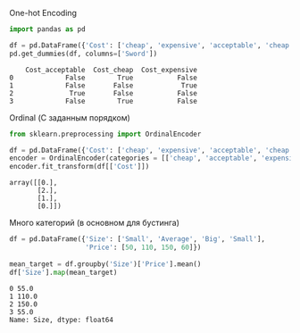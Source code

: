 One-hot Encoding

``` python
import pandas as pd

df = pd.DataFrame({'Cost': ['cheap', 'expensive', 'acceptable', 'cheap']})
pd.get_dummies(df, columns=['Sword'])
```

```
    Cost_acceptable  Cost_cheap  Cost_expensive 
0             False        True           False 
1             False       False            True 
2              True       False           False 
3             False        True           False
```

Ordinal (С заданным порядком)

``` python
from sklearn.preprocessing import OrdinalEncoder

df = pd.DataFrame({'Cost': ['cheap', 'expensive', 'acceptable', 'cheap']})
encoder = OrdinalEncoder(categories = [['cheap', 'acceptable', 'expensive']])
encoder.fit_transform(df[['Cost']])
```

```
array([[0.], 
       [2.], 
       [1.], 
       [0.]])
```

Много категорий (в основном для бустинга)
``` python
df = pd.DataFrame({'Size': ['Small', 'Average', 'Big', 'Small'],
                   'Price': [50, 110, 150, 60]})
  
mean_target = df.groupby('Size')['Price'].mean()
df['Size'].map(mean_target)
```

```
0 55.0 
1 110.0 
2 150.0 
3 55.0 
Name: Size, dtype: float64
```

